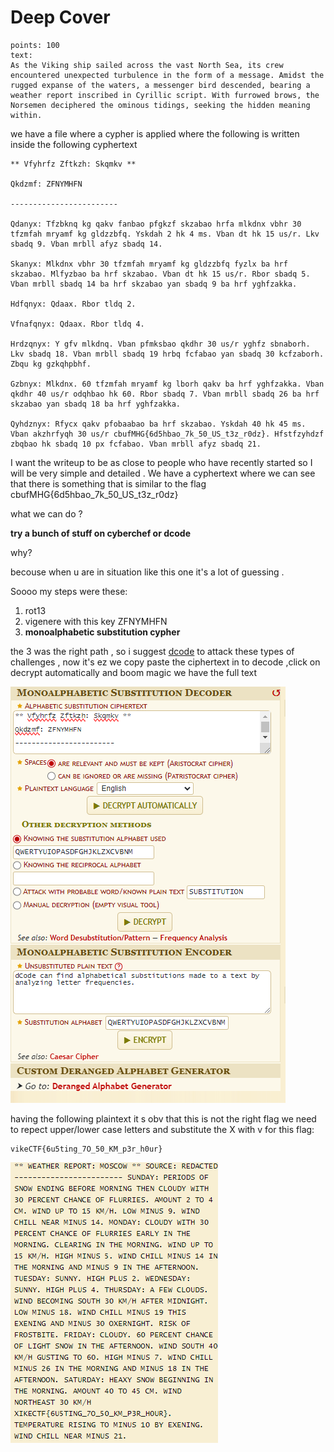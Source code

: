 # Deep Cover
```
points: 100
text:
As the Viking ship sailed across the vast North Sea, its crew encountered unexpected turbulence in the form of a message. Amidst the rugged expanse of the waters, a messenger bird descended, bearing a weather report inscribed in Cyrillic script. With furrowed brows, the Norsemen deciphered the ominous tidings, seeking the hidden meaning within.
```

we have a file where a cypher is applied where the following is written inside the following cyphertext

```
** Vfyhrfz Zftkzh: Skqmkv **

Qkdzmf: ZFNYMHFN

------------------------

Qdanyx: Tfzbknq kg qakv fanbao pfgkzf skzabao hrfa mlkdnx vbhr 30 tfzmfah mryamf kg gldzzbfq. Yskdah 2 hk 4 ms. Vban dt hk 15 us/r. Lkv sbadq 9. Vban mrbll afyz sbadq 14.

Skanyx: Mlkdnx vbhr 30 tfzmfah mryamf kg gldzzbfq fyzlx ba hrf skzabao. Mlfyzbao ba hrf skzabao. Vban dt hk 15 us/r. Rbor sbadq 5. Vban mrbll sbadq 14 ba hrf skzabao yan sbadq 9 ba hrf yghfzakka.

Hdfqnyx: Qdaax. Rbor tldq 2.

Vfnafqnyx: Qdaax. Rbor tldq 4.

Hrdzqnyx: Y gfv mlkdnq. Vban pfmksbao qkdhr 30 us/r yghfz sbnaborh. Lkv sbadq 18. Vban mrbll sbadq 19 hrbq fcfabao yan sbadq 30 kcfzaborh. Zbqu kg gzkqhpbhf.

Gzbnyx: Mlkdnx. 60 tfzmfah mryamf kg lborh qakv ba hrf yghfzakka. Vban qkdhr 40 us/r odqhbao hk 60. Rbor sbadq 7. Vban mrbll sbadq 26 ba hrf skzabao yan sbadq 18 ba hrf yghfzakka.

Qyhdznyx: Rfycx qakv pfobaabao ba hrf skzabao. Yskdah 40 hk 45 ms. Vban akzhrfyqh 30 us/r cbufMHG{6d5hbao_7k_50_US_t3z_r0dz}. Hfstfzyhdzf zbqbao hk sbadq 10 px fcfabao. Vban mrbll afyz sbadq 21.
```

I want the writeup to be as close to people who have recently started so I will be very simple and detailed .
We have a cyphertext where we can see that there is something that is similar to the flag cbufMHG{6d5hbao_7k_50_US_t3z_r0dz} 

what we can do ? 

**try a bunch of stuff on cyberchef or dcode**

why?

becouse when u are in situation like this one it's a lot of guessing .

Soooo my steps were these:

1. rot13
2. vigenere with this key ZFNYMHFN
3. **monoalphabetic substitution cypher**

the 3 was the right path , so i suggest [dcode](https://www.dcode.fr/monoalphabetic-substitution) to attack these types of challenges , now it's ez we copy paste the ciphertext in to decode ,click on decrypt automatically  and boom magic we have the full text

![alt text](./image.png)

having the following plaintext it s obv that this is not the right flag we need to repect upper/lower case letters and substitute the X with v for this flag:

```
vikeCTF{6u5ting_7O_50_KM_p3r_h0ur}
```

![alt text](./image-1.png)
